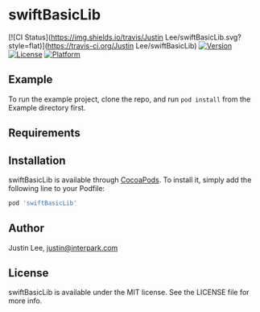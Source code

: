 # swiftBasicLib

[![CI Status](https://img.shields.io/travis/Justin Lee/swiftBasicLib.svg?style=flat)](https://travis-ci.org/Justin Lee/swiftBasicLib)
[![Version](https://img.shields.io/cocoapods/v/swiftBasicLib.svg?style=flat)](https://cocoapods.org/pods/swiftBasicLib)
[![License](https://img.shields.io/cocoapods/l/swiftBasicLib.svg?style=flat)](https://cocoapods.org/pods/swiftBasicLib)
[![Platform](https://img.shields.io/cocoapods/p/swiftBasicLib.svg?style=flat)](https://cocoapods.org/pods/swiftBasicLib)

## Example

To run the example project, clone the repo, and run `pod install` from the Example directory first.

## Requirements

## Installation

swiftBasicLib is available through [CocoaPods](https://cocoapods.org). To install
it, simply add the following line to your Podfile:

```ruby
pod 'swiftBasicLib'
```

## Author

Justin Lee, justin@interpark.com

## License

swiftBasicLib is available under the MIT license. See the LICENSE file for more info.
